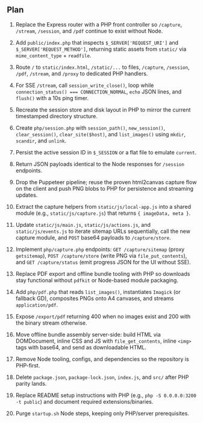## Plan
1. Replace the Express router with a PHP front controller so `/capture`, `/stream`, `/session`, and `/pdf` continue to exist without Node.

1. Add `public/index.php` that inspects `$_SERVER['REQUEST_URI']` and `$_SERVER['REQUEST_METHOD']`, returning static assets from `static/` via `mime_content_type` + `readfile`.
2. Route `/` to `static/index.html`, `/static/...` to files, `/capture`, `/session`, `/pdf`, `/stream`, and `/proxy` to dedicated PHP handlers.
3. For SSE `/stream`, call `session_write_close()`, loop while `connection_status() === CONNECTION_NORMAL`, `echo` JSON lines, and `flush()` with a 10s ping timer.

2. Recreate the session store and disk layout in PHP to mirror the current timestamped directory structure.

1. Create `php/session.php` with `session_path()`, `new_session()`, `clear_session()`, `clear_site($host)`, and `list_images()` using `mkdir`, `scandir`, and `unlink`.
2. Persist the active session ID in `$_SESSION` or a flat file to emulate `current`.
3. Return JSON payloads identical to the Node responses for `/session` endpoints.

3. Drop the Puppeteer pipeline; reuse the proven html2canvas capture flow on the client and push PNG blobs to PHP for persistence and streaming updates.

1. Extract the capture helpers from `static/js/local-app.js` into a shared module (e.g., `static/js/capture.js`) that returns `{ imageData, meta }`.
2. Update `static/js/main.js`, `static/js/actions.js`, and `static/js/events.js` to iterate sitemap URLs sequentially, call the new capture module, and `POST` base64 payloads to `/capture/store`.
3. Implement `php/capture.php` endpoints: `GET /capture/sitemap` (proxy `getsitemap`), `POST /capture/store` (write PNG via `file_put_contents`), and `GET /capture/status` (emit progress JSON for the UI without SSE).

4. Replace PDF export and offline bundle tooling with PHP so downloads stay functional without `pdfkit` or Node-based module packaging.

1. Add `php/pdf.php` that reads `list_images()`, instantiates `Imagick` (or fallback GD), composites PNGs onto A4 canvases, and streams `application/pdf`.
2. Expose `/export/pdf` returning 400 when no images exist and 200 with the binary stream otherwise.
3. Move offline bundle assembly server-side: build HTML via DOMDocument, inline CSS and JS with `file_get_contents`, inline `<img>` tags with base64, and send as downloadable HTML.

5. Remove Node tooling, configs, and dependencies so the repository is PHP-first.

1. Delete `package.json`, `package-lock.json`, `index.js`, and `src/` after PHP parity lands.
2. Replace README setup instructions with PHP (e.g., `php -S 0.0.0.0:3200 -t public`) and document required extensions/binaries.
3. Purge `startup.sh` Node steps, keeping only PHP/server prerequisites.
